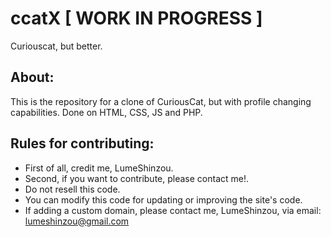 # ccatX [ WORK IN PROGRESS ]
Curiouscat, but better.

## About:

This is the repository for a clone of CuriousCat, but with profile changing capabilities.
Done on HTML, CSS, JS and PHP.

## Rules for contributing:
- First of all, credit me, LumeShinzou.
- Second, if you want to contribute, please contact me!.
- Do not resell this code.
- You can modify this code for updating or improving the site's code.
- If adding a custom domain, please contact me, LumeShinzou, via email: lumeshinzou@gmail.com

